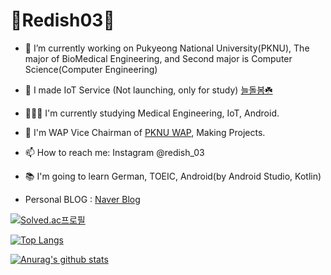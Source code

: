 # 🐣Redish03🐣

- 🔭 I’m currently working on Pukyeong National University(PKNU), The major of BioMedical Engineering, and Second major is Computer Science(Computer Engineering)
- 🌱 I made IoT Service (Not launching, only for study) [늘돌봄☘️](https://github.com/pknu-wap/2022_2_WAP_IoT_TEAM1)
- 👨🏽‍🎓 I'm currently studying Medical Engineering, IoT, Android.
- 👯 I'm WAP Vice Chairman of [PKNU WAP](https://github.com/pknu-wap), Making Projects.
- 📫 How to reach me: Instagram @redish_03
- 📚 I'm going to learn German, TOEIC, Android(by Android Studio, Kotlin)

- Personal BLOG : [Naver Blog](https://blog.naver.com/pluto0303)
 

[![Solved.ac프로필](http://mazassumnida.wtf/api/v2/generate_badge?boj=pluto0303)](https://solved.ac/pluto0303)

[![Top Langs](https://github-readme-stats.vercel.app/api/top-langs/?username=Redish03&layout=compact)](https://github.com/pqr4579/github-readme-stats)
<br/>

[![Anurag's github stats](https://github-readme-stats.vercel.app/api?username=Redish03)](https://github.com/anuraghazra/github-readme-stats)
